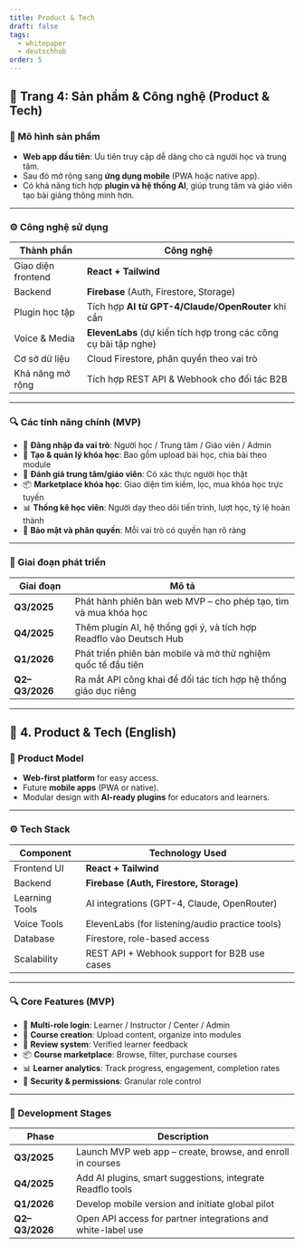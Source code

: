 ```yaml
---
title: Product & Tech
draft: false
tags:
  - whitepaper
  - deutschhub
order: 5
---
```


## 📄 Trang 4: Sản phẩm & Công nghệ (Product & Tech)

### 🧩 Mô hình sản phẩm

- **Web app đầu tiên**: Ưu tiên truy cập dễ dàng cho cả người học và trung tâm.
- Sau đó mở rộng sang **ứng dụng mobile** (PWA hoặc native app).
- Có khả năng tích hợp **plugin và hệ thống AI**, giúp trung tâm và giáo viên tạo bài giảng thông minh hơn.

---

### ⚙️ Công nghệ sử dụng

| Thành phần        | Công nghệ |
|-------------------|-----------|
| Giao diện frontend | **React + Tailwind** |
| Backend            | **Firebase** (Auth, Firestore, Storage) |
| Plugin học tập     | Tích hợp **AI từ GPT-4/Claude/OpenRouter** khi cần |
| Voice & Media      | **ElevenLabs** (dự kiến tích hợp trong các công cụ bài tập nghe) |
| Cơ sở dữ liệu      | Cloud Firestore, phân quyền theo vai trò |
| Khả năng mở rộng   | Tích hợp REST API & Webhook cho đối tác B2B |

---

### 🔍 Các tính năng chính (MVP)

- 👥 **Đăng nhập đa vai trò**: Người học / Trung tâm / Giáo viên / Admin
- 🧠 **Tạo & quản lý khóa học**: Bao gồm upload bài học, chia bài theo module
- 💬 **Đánh giá trung tâm/giáo viên**: Có xác thực người học thật
- 📦 **Marketplace khóa học**: Giao diện tìm kiếm, lọc, mua khóa học trực tuyến
- 📊 **Thống kê học viên**: Người dạy theo dõi tiến trình, lượt học, tỷ lệ hoàn thành
- 🔐 **Bảo mật và phân quyền**: Mỗi vai trò có quyền hạn rõ ràng

---

### 🔄 Giai đoạn phát triển

| Giai đoạn | Mô tả |
|-----------|------|
| **Q3/2025** | Phát hành phiên bản web MVP – cho phép tạo, tìm và mua khóa học |
| **Q4/2025** | Thêm plugin AI, hệ thống gợi ý, và tích hợp Readflo vào Deutsch Hub |
| **Q1/2026** | Phát triển phiên bản mobile và mở thử nghiệm quốc tế đầu tiên |
| **Q2–Q3/2026** | Ra mắt API công khai để đối tác tích hợp hệ thống giáo dục riêng |

---

## 📄 4. Product & Tech (English)

### 🧩 Product Model

- **Web-first platform** for easy access.
- Future **mobile apps** (PWA or native).
- Modular design with **AI-ready plugins** for educators and learners.

---

### ⚙️ Tech Stack

| Component        | Technology Used |
|------------------|------------------|
| Frontend UI       | **React + Tailwind** |
| Backend           | **Firebase (Auth, Firestore, Storage)** |
| Learning Tools    | AI integrations (GPT-4, Claude, OpenRouter) |
| Voice Tools       | ElevenLabs (for listening/audio practice tools) |
| Database          | Firestore, role-based access |
| Scalability       | REST API + Webhook support for B2B use cases |

---

### 🔍 Core Features (MVP)

- 👥 **Multi-role login**: Learner / Instructor / Center / Admin
- 🧠 **Course creation**: Upload content, organize into modules
- 💬 **Review system**: Verified learner feedback
- 📦 **Course marketplace**: Browse, filter, purchase courses
- 📊 **Learner analytics**: Track progress, engagement, completion rates
- 🔐 **Security & permissions**: Granular role control

---

### 🔄 Development Stages

| Phase       | Description |
|-------------|-------------|
| **Q3/2025** | Launch MVP web app – create, browse, and enroll in courses |
| **Q4/2025** | Add AI plugins, smart suggestions, integrate Readflo tools |
| **Q1/2026** | Develop mobile version and initiate global pilot |
| **Q2–Q3/2026** | Open API access for partner integrations and white-label use |

